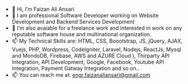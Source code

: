 - 👋 Hi, I’m Faizan Ali Ansari
- 👀 I am professional Software Developer working on Website Development and Backend Services Development
- 💞️ I’m also avaiable for a freelance work and interested in work on any reputable software house and multinational organization.
- 📫 My Technical Skills are: HTML, CSS, Boootstrap, JS, jQuery, AJAX, Vuejs, PHP, Wordpress, CodeIgniter, Laravel, Nodejs, ReactJs, Mysql and MondoDB, Firebase, AWS and AZURE Cloud ), Thirparty API Integration, API Development, Google, Facebook, Youtube API Integration, Payment Gatway Integration and so on..
- 📫  You can reach me at: engr.faizanaliansari@gmail.com

<!---
faizan1162/faizan1162 is a ✨ special ✨ repository because its `README.md` (this file) appears on your GitHub profile.
You can click the Preview link to take a look at your changes.
--->
